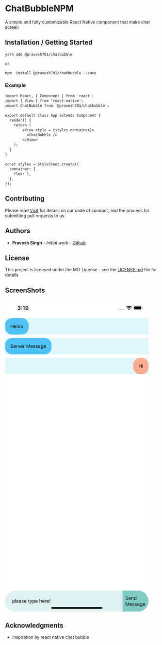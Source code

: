 # ChatBubbleNPM

A simple and fully customizable React Native component that make chat screen

## Installation / Getting Started

```
yarn add @pravesh701/chatbubble
```
or

```
npm  install @pravesh701/chatbubble --save
```

### Example

```
import React, { Component } from 'react';
import { View } from 'react-native';
import ChatBubble from '@pravesh701/chatbubble';

export default class App extends Component {
  render() {
    return (
        <View style = {styles.container}>
          <ChatBubble />
        </View>
    );
  }
}

const styles = StyleSheet.create({
  container: {
    flex: 1,
  },
});
```

## Contributing

Please read [Visit](https://github.com/Pravesh701/ChatBubbleNPM.git) for details on our code of conduct, and the process for submitting pull requests to us.


## Authors

* **Pravesh Singh** - *Initial work* - [Github](https://github.com/Pravesh701)


## License

This project is licensed under the MIT License - see the [LICENSE.md](LICENSE.md) file for details

## ScreenShots

![picture](ChatBubble.png)

## Acknowledgments

* Inspiration by react native chat bubble


